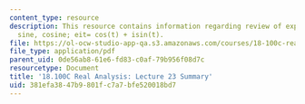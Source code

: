 ```yaml
---
content_type: resource
description: This resource contains information regarding review of exponential, log,
  sine, cosine; eit= cos(t) + isin(t).
file: https://ol-ocw-studio-app-qa.s3.amazonaws.com/courses/18-100c-real-analysis-fall-2012/381efa3847b9801fc7a7bfe520018bd7_MIT18_100CF12_l23sum.pdf
file_type: application/pdf
parent_uid: 0de56ab8-61e6-fd83-c0af-79b956f08d7c
resourcetype: Document
title: '18.100C Real Analysis: Lecture 23 Summary'
uid: 381efa38-47b9-801f-c7a7-bfe520018bd7
---
```

